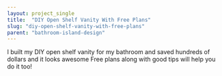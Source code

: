 ```yaml
---
layout: project_single
title:  "DIY Open Shelf Vanity With Free Plans"
slug: "diy-open-shelf-vanity-with-free-plans"
parent: "bathroom-island-design"
---
```

I built my DIY open shelf vanity for my bathroom and saved hundreds of dollars and it looks awesome Free plans along with good tips will help you do it too!